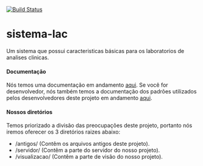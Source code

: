 [![Build Status](https://travis-ci.org/devowly/sistema-lac.svg?branch=master)](https://travis-ci.org/devowly/sistema-lac)
# sistema-lac
Um sistema que possui caracteristicas básicas para os laboratorios de analises clinicas.

#### Documentação
Nós temos uma documentação em andamento [aqui](https://github.com/devowly/sistema-lac/wiki). Se você for desenvolvedor, nós também temos a documentação dos padrões utilizados pelos desenvolvedores deste projeto em andamento [aqui](https://github.com/devowly/padrao-codigos/wiki).

#### Nossos diretórios
Temos priorizado a divisão das preocupações deste projeto, portanto nós iremos oferecer os 3 diretórios raizes abaixo: 
* /antigos/ (Contêm os arquivos antigos deste projeto).
* /servidor/ (Contêm a parte do servidor do nosso projeto).
* /visualizacao/ (Contêm a parte de visão do nosso projeto).
